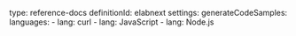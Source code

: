 type: reference-docs
definitionId: elabnext
settings:
  generateCodeSamples:
    languages:
      - lang: curl
      - lang: JavaScript
      - lang: Node.js
